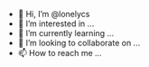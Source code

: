 - 👋 Hi, I’m @lonelycs
- 👀 I’m interested in ...
- 🌱 I’m currently learning ...
- 💞️ I’m looking to collaborate on ...
- 📫 How to reach me ...

<!---
lonelycs/lonelycs is a ✨ special ✨ repository because its `README.md` (this file) appears on your GitHub profile.
You can click the Preview link to take a look at your changes.
--->
